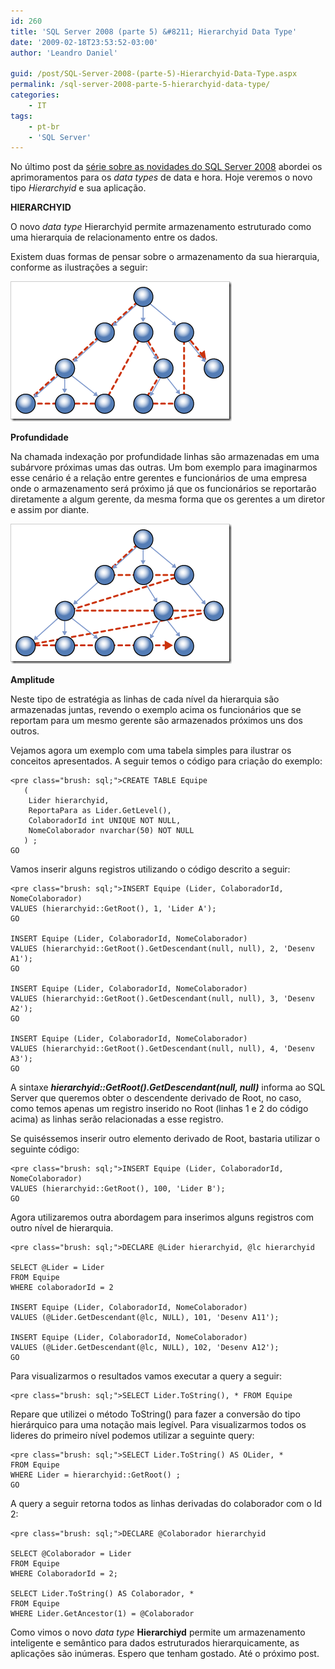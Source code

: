 ```yaml
---
id: 260
title: 'SQL Server 2008 (parte 5) &#8211; Hierarchyid Data Type'
date: '2009-02-18T23:53:52-03:00'
author: 'Leandro Daniel'

guid: /post/SQL-Server-2008-(parte-5)-Hierarchyid-Data-Type.aspx
permalink: /sql-server-2008-parte-5-hierarchyid-data-type/
categories:
    - IT
tags:
    - pt-br
    - 'SQL Server'
---
```


No último post da [série sobre as novidades do SQL Server 2008](http://www.leandrodaniel.com/?tag=/sql+server+2008) abordei os aprimoramentos para os *data types* de data e hora. Hoje veremos o novo tipo *Hierarchyid* e sua aplicação.

 **HIERARCHYID**

O novo *data type* Hierarchyid permite armazenamento estruturado como uma hierarquia de relacionamento entre os dados.

Existem duas formas de pensar sobre o armazenamento da sua hierarquia, conforme as ilustrações a seguir:

![hierarchyidProfundidade](/assets/pics/WindowsLiveWriter/SQLServer2008parte6DataTypesEnhancements_20F/hierarchyidProfundidade_09484817-8869-42ae-bf34-0281344ab05e.gif "hierarchyidProfundidade")

**Profundidade**

Na chamada indexação por profundidade linhas são armazenadas em uma subárvore próximas umas das outras. Um bom exemplo para imaginarmos esse cenário é a relação entre gerentes e funcionários de uma empresa onde o armazenamento será próximo já que os funcionários se reportarão diretamente a algum gerente, da mesma forma que os gerentes a um diretor e assim por diante.

![hierarchyidAmplitude](/assets/pics/WindowsLiveWriter/SQLServer2008parte6DataTypesEnhancements_20F/hierarchyidAmplitude_d7456128-7372-47c8-b7dd-8976d9116a7b.gif "hierarchyidAmplitude")

**Amplitude**

Neste tipo de estratégia as linhas de cada nível da hierarquia são armazenadas juntas, revendo o exemplo acima os funcionários que se reportam para um mesmo gerente são armazenados próximos uns dos outros.

Vejamos agora um exemplo com uma tabela simples para ilustrar os conceitos apresentados. A seguir temos o código para criação do exemplo:

```
<pre class="brush: sql;">CREATE TABLE Equipe
   (
    Lider hierarchyid,
    ReportaPara as Lider.GetLevel(), 
    ColaboradorId int UNIQUE NOT NULL,
    NomeColaborador nvarchar(50) NOT NULL
   ) ;
GO
```

Vamos inserir alguns registros utilizando o código descrito a seguir:

```
<pre class="brush: sql;">INSERT Equipe (Lider, ColaboradorId, NomeColaborador)
VALUES (hierarchyid::GetRoot(), 1, 'Lider A');
GO

INSERT Equipe (Lider, ColaboradorId, NomeColaborador)
VALUES (hierarchyid::GetRoot().GetDescendant(null, null), 2, 'Desenv A1');
GO

INSERT Equipe (Lider, ColaboradorId, NomeColaborador)
VALUES (hierarchyid::GetRoot().GetDescendant(null, null), 3, 'Desenv A2');
GO

INSERT Equipe (Lider, ColaboradorId, NomeColaborador)
VALUES (hierarchyid::GetRoot().GetDescendant(null, null), 4, 'Desenv A3');
GO
```

A sintaxe ***hierarchyid::GetRoot().GetDescendant(null, null)*** informa ao SQL Server que queremos obter o descendente derivado de Root, no caso, como temos apenas um registro inserido no Root (linhas 1 e 2 do código acima) as linhas serão relacionadas a esse registro.

Se quiséssemos inserir outro elemento derivado de Root, bastaria utilizar o seguinte código:

```
<pre class="brush: sql;">INSERT Equipe (Lider, ColaboradorId, NomeColaborador)
VALUES (hierarchyid::GetRoot(), 100, 'Lider B');
GO
```

Agora utilizaremos outra abordagem para inserimos alguns registros com outro nível de hierarquia.

```
<pre class="brush: sql;">DECLARE @Lider hierarchyid, @lc hierarchyid

SELECT @Lider = Lider
FROM Equipe
WHERE colaboradorId = 2

INSERT Equipe (Lider, ColaboradorId, NomeColaborador)
VALUES (@Lider.GetDescendant(@lc, NULL), 101, 'Desenv A11');

INSERT Equipe (Lider, ColaboradorId, NomeColaborador)
VALUES (@Lider.GetDescendant(@lc, NULL), 102, 'Desenv A12');
GO
```

Para visualizarmos o resultados vamos executar a query a seguir:

```
<pre class="brush: sql;">SELECT Lider.ToString(), * FROM Equipe
```

Repare que utilizei o método ToString() para fazer a conversão do tipo hierárquico para uma notação mais legível. Para visualizarmos todos os lideres do primeiro nível podemos utilizar a seguinte query:

```
<pre class="brush: sql;">SELECT Lider.ToString() AS OLider, *
FROM Equipe
WHERE Lider = hierarchyid::GetRoot() ;
GO
```

A query a seguir retorna todos as linhas derivadas do colaborador com o Id 2:

```
<pre class="brush: sql;">DECLARE @Colaborador hierarchyid

SELECT @Colaborador = Lider
FROM Equipe
WHERE ColaboradorId = 2;

SELECT Lider.ToString() AS Colaborador, *
FROM Equipe
WHERE Lider.GetAncestor(1) = @Colaborador
```

Como vimos o novo *data type* **Hierarchiyd** permite um armazenamento inteligente e semântico para dados estruturados hierarquicamente, as aplicações são inúmeras. Espero que tenham gostado. Até o próximo post.

